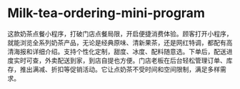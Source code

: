 # Milk-tea-ordering-mini-program
这款奶茶点餐小程序，打破门店点餐局限，开启便捷消费体验。顾客打开小程序，就能浏览全系列奶茶产品，无论是经典原味、清新果茶，还是网红特调，都配有高清海报和详细介绍。支持个性化定制，甜度、冰度、配料随意选。下单后，配送进度实时可查，外卖配送到家，到店自提也方便。门店老板在后台轻松管理订单、库存，推出满减、折扣等促销活动。它让点奶茶不受时间和空间限制，满足多样需求。 
